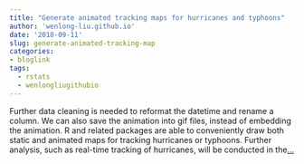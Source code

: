 ```yaml
---
title: "Generate animated tracking maps for hurricanes and typhoons"
author: 'wenlong-liu.github.io'
date: '2018-09-11'
slug: generate-animated-tracking-map
categories:
- bloglink
tags:
  - rstats
  - wenlongliugithubio
---
```


Further data cleaning is needed to reformat the datetime and rename a column. We can also save the animation into gif files, instead of embedding the animation. R and related packages are able to conveniently draw both static and animated maps for tracking hurricanes or typhoons. Further analysis, such as real-time tracking of hurricanes, will be conducted in the[... <i class="fas fa-external-link-alt"></i>](https://wenlong-liu.github.io/post/generate-animated-tracking-maps-for-hurricanes-and-typhoons/)

